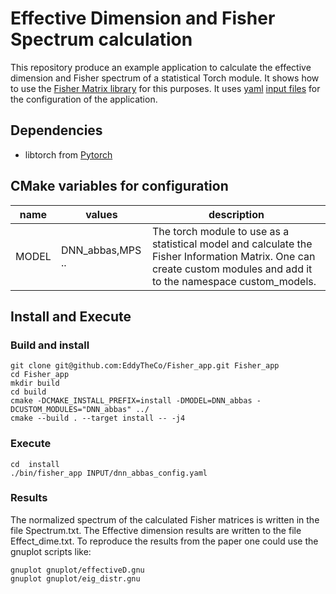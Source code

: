 # Effective Dimension and Fisher Spectrum calculation 

This repository produce an example application to calculate the effective dimension and Fisher spectrum of a statistical Torch module.
It shows how to use the  [Fisher Matrix library](https://github.com/EddyTheCo/Fisher_Matrix) for this purposes. 
It uses [yaml](https://github.com/jbeder/yaml-cpp) [input files](INPUT) for the configuration of the application. 

## Dependencies 

* libtorch from [Pytorch](https://pytorch.org/)



## CMake variables for configuration

|name|values|description|
|----|------|-----------|
|MODEL|DNN_abbas,MPS ..|The torch module to use as a statistical model and calculate the Fisher Information Matrix. One can create custom modules and add it to the namespace custom_models.|

## Install and Execute

### Build and install
```
git clone git@github.com:EddyTheCo/Fisher_app.git Fisher_app 
cd Fisher_app 
mkdir build
cd build 
cmake -DCMAKE_INSTALL_PREFIX=install -DMODEL=DNN_abbas -DCUSTOM_MODULES="DNN_abbas" ../
cmake --build . --target install -- -j4
```

### Execute

```
cd  install
./bin/fisher_app INPUT/dnn_abbas_config.yaml
```

### Results

The normalized spectrum of the calculated Fisher matrices is written in the file Spectrum.txt. 
The Effective dimension results are written to the file Effect_dime.txt.
To reproduce the results from the paper one could use the gnuplot scripts like:
```
gnuplot gnuplot/effectiveD.gnu
gnuplot gnuplot/eig_distr.gnu
```   

